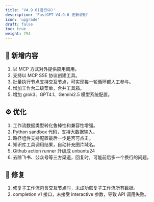 ```yaml
---
title: 'V4.9.6(进行中)'
description: 'FastGPT V4.9.6 更新说明'
icon: 'upgrade'
draft: false
toc: true
weight: 794
---
```







## 🚀 新增内容

1. 以 MCP 方式对外提供应用调用。
2. 支持以 MCP SSE 协议创建工具。
3. 批量执行节点支持交互节点，可实现每一轮循环都人工参与。
4. 增加工作台二级菜单，合并工具箱。
5. 增加 grok3、GPT4.1、Gemini2.5 模型系统配置。

## ⚙️ 优化

1. 工作流数据类型转化鲁棒性和兼容性增强。
2. Python sandbox 代码，支持大数据输入。
3. 路径组件支持配置最后一步是否可点击。
4. 知识库工具调用结果，自动补充图片域名。
5. Github action runner 升级成 unbuntu24
6. 去除飞书、公众号等三方渠道，回复时，可能前后多一个换行的问题。

## 🐛 修复

1. 修复子工作流包含交互节点时，未成功恢复子工作流所有数据。
2. completion v1 接口，未接受 interactive 参数，导致 API 调用失败。